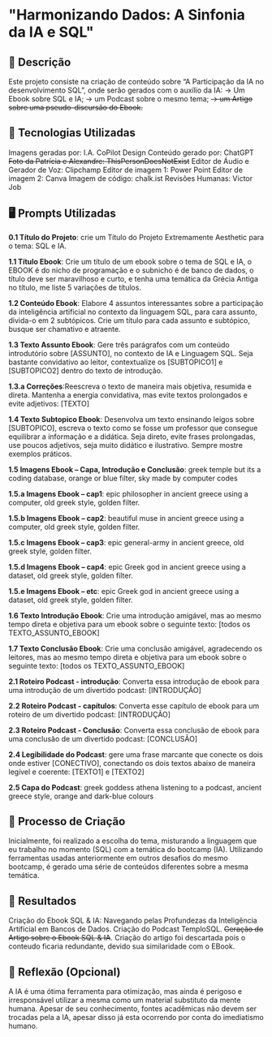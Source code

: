 # "Harmonizando Dados: A Sinfonia da IA e SQL"

## 📒 Descrição
Este projeto consiste na criação de conteúdo sobre “A Participação da IA no desenvolvimento SQL”, onde serão gerados com o auxílio da IA: 
	-> Um Ebook sobre SQL e IA;
	-> um Podcast sobre o mesmo tema;
	~~-> um Artigo sobre uma pseudo-discursão do Ebook.~~

## 🤖 Tecnologias Utilizadas
Imagens geradas por: I.A. CoPilot Design
Conteúdo gerado por: ChatGPT 
~~Foto da Patrícia e Alexandre: ThisPersonDoesNotExist~~
Editor de Áudio e Gerador de Voz: Clipchamp
Editor de imagem 1: Power Point
Editor de imagem 2: Canva
Imagem de código: chalk.ist
Revisões Humanas: Victor Job

## 🖥️ Prompts Utilizadas
**0.1 Título do Projeto**: crie um Título do Projeto Extremamente Aesthetic para o tema: SQL e IA.

**1.1 Título Ebook**: Crie um título de um ebook sobre o tema de SQL e IA, o EBOOK é do nicho de programação e o subnicho é de banco de dados, o título deve ser maravilhoso e curto, e tenha uma temática da Grécia Antiga no título, me liste 5 variações de títulos.

**1.2 Conteúdo Ebook**: Elabore 4 assuntos interessantes sobre a participação da inteligência artificial no contexto da linguagem SQL, para cara assunto, divida-o em 2 subtópicos. Crie um título para cada assunto e subtópico, busque ser chamativo e atraente.

**1.3 Texto Assunto Ebook**: Gere três parágrafos com um conteúdo introdutório sobre [ASSUNTO], no contexto de IA e Linguagem SQL. Seja bastante convidativo ao leitor, contextualize os [SUBTOPICO1] e [SUBTOPICO2] dentro do texto de introdução.

**1.3.a Correções**:Reescreva o texto de maneira mais objetiva, resumida e direta. Mantenha a energia convidativa, mas evite textos prolongados e evite adjetivos: [TEXTO]

**1.4 Texto Subtopico Ebook**: Desenvolva um texto ensinando leigos sobre [SUBTOPICO], escreva o texto como se fosse um professor que consegue equilibrar a informação e a didática. Seja direto, evite frases prolongadas, use poucos adjetivos, seja muito didático e ilustrativo. Sempre mostre exemplos práticos.

**1.5 Imagens Ebook – Capa, Introdução e Conclusão**: greek temple but its a coding database, orange or blue filter, sky made by computer codes

**1.5.a Imagens Ebook – cap1**: epic philosopher in ancient greece using a computer, old greek style, golden filter.

**1.5.b Imagens Ebook – cap2**: beautiful muse in ancient greece using a computer, old greek style, golden filter.

**1.5.c Imagens Ebook – cap3**: epic general-army in ancient greece, old greek style, golden filter.

**1.5.d Imagens Ebook – cap4**: epic Greek god in ancient greece using a dataset, old greek style, golden filter.

**1.5.e Imagens Ebook – etc**: epic Greek god in ancient greece using a dataset, old greek style, golden filter.

**1.6 Texto Introdução Ebook**: Crie uma introdução amigável, mas ao mesmo tempo direta e objetiva para um ebook sobre o seguinte texto: [todos os TEXTO_ASSUNTO_EBOOK]

**1.7 Texto Conclusão Ebook**: Crie uma conclusão amigável, agradecendo os leitores, mas ao mesmo tempo direta e objetiva para um ebook sobre o seguinte texto: [todos os TEXTO_ASSUNTO_EBOOK]

**2.1 Roteiro Podcast - introdução**: Converta essa introdução de ebook para uma introdução de um divertido podcast: [INTRODUÇÃO]

**2.2 Roteiro Podcast - capítulos**: Converta esse capítulo de ebook para um roteiro de um divertido podcast: [INTRODUÇÃO]

**2.3 Roteiro Podcast - Conclusão**: Converta essa conclusão de ebook para uma conclusão de um divertido podcast: [CONCLUSÃO]

**2.4 Legibilidade do Podcast**: gere uma frase marcante que conecte os dois onde estiver [CONECTIVO], conectando os dois textos abaixo de maneira legível e coerente: [TEXTO1] e [TEXTO2]

**2.5 Capa do Podcast**: greek goddess athena listening to a podcast, ancient greece style, orange and dark-blue colours

## 🧐 Processo de Criação
Inicialmente, foi realizado a escolha do tema, misturando a linguagem que eu trabalho no momento (SQL) com a temática do bootcamp (IA). Utilizando ferramentas usadas anteriormente em outros desafios do mesmo bootcamp, é gerado uma série de conteúdos diferentes sobre a mesma temática.

## 🚀 Resultados
Criação do Ebook SQL & IA: Navegando pelas Profundezas da Inteligência Artificial em Bancos de Dados. Criação do Podcast TemploSQL. ~~Geração do Artigo sobre o Ebook SQL & IA~~. Criação do artigo foi descartada pois o conteudo ficaria redundante, devido sua similaridade com o EBook.

## 💭 Reflexão (Opcional)
A IA é uma ótima ferramenta para otimização, mas ainda é perigoso e irresponsável utilizar a mesma como um material substituto da mente humana. Apesar de seu conhecimento, fontes acadêmicas não devem ser trocadas pela a IA, apesar disso já esta ocorrendo por conta do imediatismo humano.

